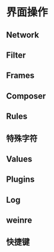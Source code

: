 # 界面操作

## Network

## Filter

## Frames

## Composer

## Rules

## 特殊字符

## Values

## Plugins

## Log

## weinre

## 快捷键
